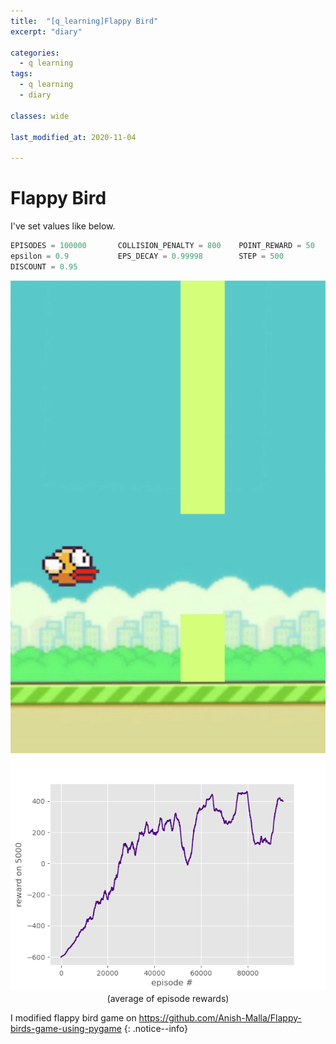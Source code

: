 ```yaml
---
title:  "[q_learning]Flappy Bird"
excerpt: "diary"

categories:
  - q learning
tags:
  - q learning
  - diary

classes: wide

last_modified_at: 2020-11-04
 
---
```


# Flappy Bird

I've set values like below.


``` python
EPISODES = 100000       COLLISION_PENALTY = 800    POINT_REWARD = 50      ALIVE_REWARD = 1
epsilon = 0.9           EPS_DECAY = 0.99998        STEP = 500             LEARNING_RATE = 0.3
DISCOUNT = 0.95         
```

<center> <img src="/assets/images/q_learning/play_1.gif"> </center>

<center> <img src="/assets/images/q_learning/Figure_2.png"> </center>
<center>(average of episode rewards)</center>


I modified flappy bird game on https://github.com/Anish-Malla/Flappy-birds-game-using-pygame
{: .notice--info}